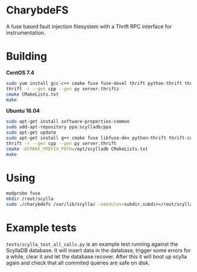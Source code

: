 
CharybdeFS
==========

A fuse based fault injection filesystem
with a Thrift RPC interface for instrumentation.

Building
========
**CentOS 7.4**

```sh
sudo yum install gcc-c++ cmake fuse fuse-devel thrift python-thrift thrift-devel
thrift -r --gen cpp --gen py server.thriftz
cmake CMakeLists.txt
make
```
**Ubuntu 16.04**

```sh
sudo apt-get install software-properties-common
sudo add-apt-repository ppa:scylladb/ppa
sudo apt-get update
sudo apt-get install g++ cmake fuse libfuse-dev python-thrift thrift-compiler scylla-libthrift010-dev libboost-dev
thrift -r --gen cpp --gen py server.thrift
cmake -DCMAKE_PREFIX_PATH=/opt/scylladb CMakeLists.txt
make
```

Using
=====

```sh
modprobe fuse
mkdir /root/scylla
sudo ./charybdefs /var/lib/scylla/ -omodules=subdir,subdir=/root/scylla
```

Example tests
=============

`tests/scylla_test_all_calls.py` is an example test running against the
ScyllaDB database. It will insert data in the database, trigger some
errors for a while, clear it and let the database recover.
After this it will boot up scylla again and check that all commited
queries are safe on disk.
